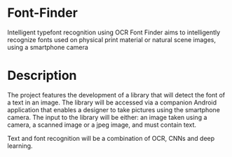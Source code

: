 # Font-Finder
Intelligent typefont recognition using OCR
Font Finder aims to intelligently recognize fonts used on physical print material or natural scene images, using a smartphone camera

# Description
The project features the development of a library that will detect the font of a text in an image. The library will be accessed via a companion Android application that enables a designer to take pictures using the smartphone camera. The input to the library will be either: an image taken using a camera, a scanned image or a jpeg image, and must contain text.

Text and font recognition will be a combination of OCR, CNNs and deep learning.

